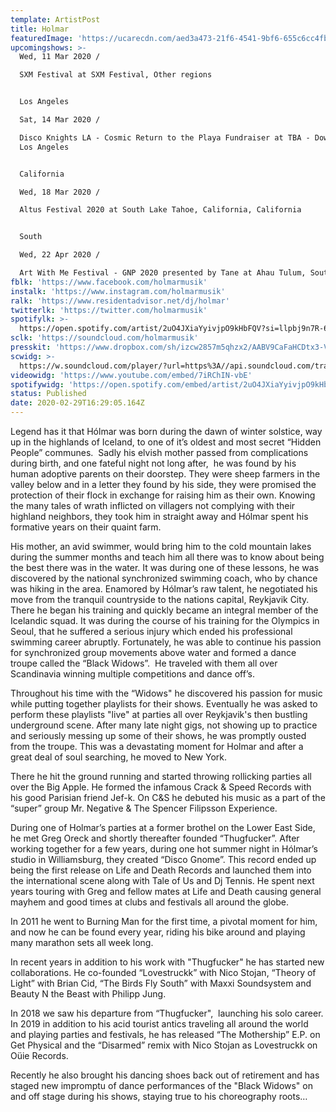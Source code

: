 ```yaml
---
template: ArtistPost
title: Holmar
featuredImage: 'https://ucarecdn.com/aed3a473-21f6-4541-9bf6-655c6cc4fbe1/'
upcomingshows: >-
  Wed, 11 Mar 2020 /

  SXM Festival at SXM Festival, Other regions


  Los Angeles

  Sat, 14 Mar 2020 /

  Disco Knights LA - Cosmic Return to the Playa Fundraiser at TBA - Downtown LA,
  Los Angeles


  California

  Wed, 18 Mar 2020 /

  Altus Festival 2020 at South Lake Tahoe, California, California


  South

  Wed, 22 Apr 2020 /

  Art With Me Festival - GNP 2020 presented by Tane at Ahau Tulum, South
fblk: 'https://www.facebook.com/holmarmusik'
instalk: 'https://www.instagram.com/holmarmusik'
ralk: 'https://www.residentadvisor.net/dj/holmar'
twitterlk: 'https://twitter.com/holmarmusik'
spotifylk: >-
  https://open.spotify.com/artist/2uO4JXiaYyivjpO9kHbFQV?si=llpbj9n7R-6TRRx5Byz4ig
sclk: 'https://soundcloud.com/holmarmusik'
presskit: 'https://www.dropbox.com/sh/izcw2857m5qhzx2/AABV9CaFaHCDtx3-V7fTiVfma?dl=0'
scwidg: >-
  https://w.soundcloud.com/player/?url=https%3A//api.soundcloud.com/tracks/656670695&color=%23ff5500&auto_play=false&hide_related=false&show_comments=true&show_user=true&show_reposts=false&show_teaser=true&visual=true
videowidg: 'https://www.youtube.com/embed/7iRChIN-vbE'
spotifywidg: 'https://open.spotify.com/embed/artist/2uO4JXiaYyivjpO9kHbFQV'
status: Published
date: 2020-02-29T16:29:05.164Z
---
```

Legend has it that Hólmar was born during the dawn of winter solstice, way up in the highlands of Iceland, to one of it’s oldest and most secret “Hidden People” communes.  Sadly his elvish mother passed from complications during birth, and one fateful night not long after,  he was found by his human adoptive parents on their doorstep. They were sheep farmers in the valley below and in a letter they found by his side, they were promised the protection of their flock in exchange for raising him as their own. Knowing the many tales of wrath inflicted on villagers not complying with their highland neighbors, they took him in straight away and Hólmar spent his formative years on their quaint farm. 

His mother, an avid swimmer, would bring him to the cold mountain lakes during the summer months and teach him all there was to know about being the best there was in the water. It was during one of these lessons, he was discovered by the national synchronized swimming coach, who by chance was hiking in the area. Enamored by Hólmar’s raw talent, he negotiated his move from the tranquil countryside to the nations capital, Reykjavik City. There he began his training and quickly became an integral member of the Icelandic squad. It was during the course of his training for the Olympics in Seoul, that he suffered a serious injury which ended his professional swimming career abruptly. Fortunately, he was able to continue his passion for synchronized group movements above water and formed a dance troupe called the “Black Widows”.  He traveled with them all over Scandinavia winning multiple competitions and dance off’s.

Throughout his time with the “Widows" he discovered his passion for music while putting together playlists for their shows. Eventually he was asked to perform these playlists "live" at parties all over Reykjavik's then bustling underground scene. After many late night gigs, not showing up to practice and seriously messing up some of their shows, he was promptly ousted from the troupe. This was a devastating moment for Holmar and after a great deal of soul searching, he moved to New York.  

There he hit the ground running and started throwing rollicking parties all over the Big Apple. He formed the infamous Crack & Speed Records with his good Parisian friend Jef-k. On C&S he debuted his music as a part of the “super” group Mr. Negative & The Spencer Filipsson Experience.

During one of Holmar’s parties at a former brothel on the Lower East Side, he met Greg Oreck and shortly thereafter founded “Thugfucker”. After working together for a few years, during one hot summer night in Hólmar’s studio in Williamsburg, they created “Disco Gnome”. This record ended up being the first release on Life and Death Records and launched them into the international scene along with Tale of Us and Dj Tennis. He spent next years touring with Greg and fellow mates at Life and Death causing general mayhem and good times at clubs and festivals all around the globe. 

In 2011 he went to Burning Man for the first time, a pivotal moment for him, and now he can be found every year, riding his bike around and playing many marathon sets all week long. 

In recent years in addition to his work with "Thugfucker" he has started new collaborations. He co-founded “Lovestruckk” with Nico Stojan, “Theory of Light” with Brian Cid, “The Birds Fly South” with Maxxi Soundsystem and Beauty N the Beast with Philipp Jung.

In 2018 we saw his departure from “Thugfucker",  launching his solo career. In 2019 in addition to his acid tourist antics traveling all around the world and playing parties and festivals, he has released “The Mothership” E.P. on Get Physical and the “Disarmed” remix with Nico Stojan as Lovestruckk on Oüie Records. 

Recently he also brought his dancing shoes back out of retirement and has staged new impromptu of dance performances of the "Black Widows" on and off stage during his shows, staying true to his choreography roots…

